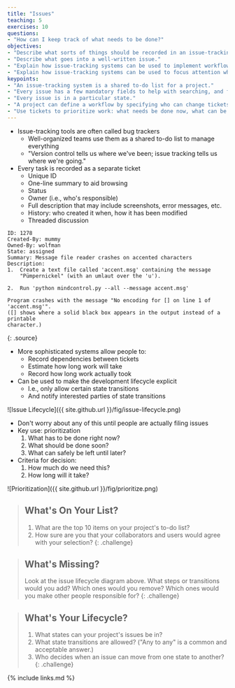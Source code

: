 ```yaml
---
title: "Issues"
teaching: 5
exercises: 10
questions:
- "How can I keep track of what needs to be done?"
objectives:
- "Describe what sorts of things should be recorded in an issue-tracking system."
- "Describe what goes into a well-written issue."
- "Explain how issue-tracking systems can be used to implement workflows."
- "Explain how issue-tracking systems can be used to focus attention where it's needed."
keypoints:
- "An issue-tracking system is a shared to-do list for a project."
- "Every issue has a few mandatory fields to help with searching, and free-form text for details."
- "Every issue is in a particular state."
- "A project can define a workflow by specifying who can change tickets' states when."
- "Use tickets to prioritize work: what needs be done now, what can be deferred until later."
---
```


*   Issue-tracking tools are often called bug trackers
    *   Well-organized teams use them as a shared to-do list to manage everything
    *   "Version control tells us where we've been; issue tracking tells us where we're going."
*   Every task is recorded as a separate ticket
    *   Unique ID
    *   One-line summary to aid browsing
    *   Status
    *   Owner (i.e., who's responsible)
    *   Full description that may include screenshots, error messages, etc.
    *   History: who created it when, how it has been modified
    *   Threaded discussion

~~~
ID: 1278
Created-By: mummy
Owned-By: wolfman
State: assigned
Summary: Message file reader crashes on accented characters
Description:
1.  Create a text file called 'accent.msg' containing the message
    "Pümpernickel" (with an umlaut over the 'u').

2.  Run 'python mindcontrol.py --all --message accent.msg'

Program crashes with the message "No encoding for [] on line 1 of 'accent.msg'".
([] shows where a solid black box appears in the output instead of a printable
character.)
~~~
{: .source}

*   More sophisticated systems allow people to:
    *   Record dependencies between tickets
    *   Estimate how long work will take
    *   Record how long work actually took
*   Can be used to make the development lifecycle explicit
    *   I.e., only allow certain state transitions
    *   And notify interested parties of state transitions

![Issue Lifecycle]({{ site.github.url }}/fig/issue-lifecycle.png)

*   Don't worry about any of this until people are actually filing issues
*   Key use: prioritization
    1.  What has to be done right now?
    2.  What should be done soon?
    3.  What can safely be left until later?
*   Criteria for decision:
    1.  How much do we need this?
    2.  How long will it take?

![Prioritization]({{ site.github.url }}/fig/prioritize.png)

> ## What's On Your List?
>
> 1.  What are the top 10 items on your project's to-do list?
> 2.  How sure are you that your collaborators and users would agree with your selection?
{: .challenge}

> ## What's Missing?
>
> Look at the issue lifecycle diagram above.
> What steps or transitions would you add?
> Which ones would you remove?
> Which ones would you make other people responsible for?
{: .challenge}

> ## What's Your Lifecycle?
>
> 1.  What states can your project's issues be in?
> 2.  What state transitions are allowed?  ("Any to any" is a common and acceptable answer.)
> 3.  Who decides when an issue can move from one state to another?
{: .challenge}

{% include links.md %}
